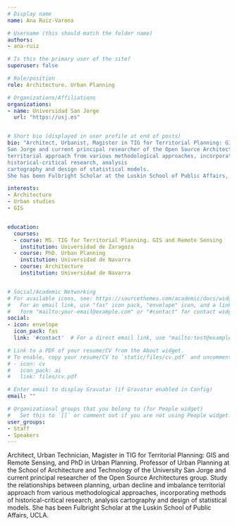 ```yaml
---
# Display name
name: Ana Ruiz-Varona

# Username (this should match the folder name)
authors:
- ana-ruiz

# Is this the primary user of the site?
superuser: false

# Role/position
role: Architecture. Urban Planning

# Organizations/Affiliations
organizations:
- name: Universidad San Jorge
  url: "https://usj.es"


# Short bio (displayed in user profile at end of posts)
bio: "Architect, Urbanist, Magister in TIG for Territorial Planning: GIS and Remote Sensing, and PhD in Urban Planning. Professor of Urban Planning at the School of Architecture and Technology of the University
San Jorge and current principal researcher of the Open Source Architectures group. Study the relationships between planning, urban decline and imbalance
territorial approach from various methodological approaches, incorporating methods of
historical-critical research, analysis
cartography and design of statistical models.
She has been Fulbright Scholar at the Luskin School of Public Affairs, UCLA."

interests:
- Architecture
- Urban studies
- GIS


education:
  courses:
  - course: MS. TIG for Territorial Planning. GIS and Remote Sensing
    institution: Universidad de Zaragoza
  - course: PhD. Urban Planning
    institution: Universidad de Navarra
  - course: Architecture
    institution: Universidad de Navarra


# Social/Academic Networking
# For available icons, see: https://sourcethemes.com/academic/docs/widgets/#icons
#   For an email link, use "fas" icon pack, "envelope" icon, and a link in the
#   form "mailto:your-email@example.com" or "#contact" for contact widget.
social:
- icon: envelope
  icon_pack: fas
  link: '#contact'  # For a direct email link, use "mailto:test@example.org".

# Link to a PDF of your resume/CV from the About widget.
# To enable, copy your resume/CV to `static/files/cv.pdf` and uncomment the lines below.
# - icon: cv
#   icon_pack: ai
#   link: files/cv.pdf

# Enter email to display Gravatar (if Gravatar enabled in Config)
email: ""

# Organizational groups that you belong to (for People widget)
#   Set this to `[]` or comment out if you are not using People widget.
user_groups:
- Staff
- Speakers
---
```


Architect, Urban Technician, Magister in TIG for Territorial Planning: GIS and Remote Sensing, and PhD in Urban Planning. Professor of Urban Planning at the School of Architecture and Technology of the University
San Jorge and current principal researcher of the Open Source Architectures group. Study the relationships between planning, urban decline and imbalance
territorial approach from various methodological approaches, incorporating methods of
historical-critical research, analysis
cartography and design of statistical models.
She has been Fulbright Scholar at the Luskin School of Public Affairs, UCLA.
